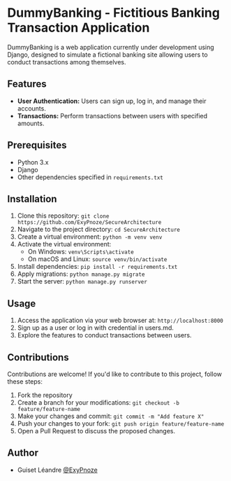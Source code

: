 # DummyBanking - Fictitious Banking Transaction Application

DummyBanking is a web application currently under development using Django, designed to simulate a fictional banking site allowing users to conduct transactions among themselves.

## Features

- **User Authentication:** Users can sign up, log in, and manage their accounts.
- **Transactions:** Perform transactions between users with specified amounts.

## Prerequisites

- Python 3.x
- Django
- Other dependencies specified in `requirements.txt`

## Installation

1. Clone this repository: `git clone https://github.com/ExyPnoze/SecureArchitecture`
2. Navigate to the project directory: `cd SecureArchitecture`
3. Create a virtual environment: `python -m venv venv`
4. Activate the virtual environment:
   - On Windows: `venv\Scripts\activate`
   - On macOS and Linux: `source venv/bin/activate`
5. Install dependencies: `pip install -r requirements.txt`
6. Apply migrations: `python manage.py migrate`
7. Start the server: `python manage.py runserver`

## Usage

1. Access the application via your web browser at: `http://localhost:8000`
2. Sign up as a user or log in with credential in users.md.
3. Explore the features to conduct transactions between users.

## Contributions

Contributions are welcome! If you'd like to contribute to this project, follow these steps:

1. Fork the repository
2. Create a branch for your modifications: `git checkout -b feature/feature-name`
3. Make your changes and commit: `git commit -m "Add feature X"`
4. Push your changes to your fork: `git push origin feature/feature-name`
5. Open a Pull Request to discuss the proposed changes.

## Author

- Guiset Léandre [@ExyPnoze](https://github.com/ExyPnoze)
